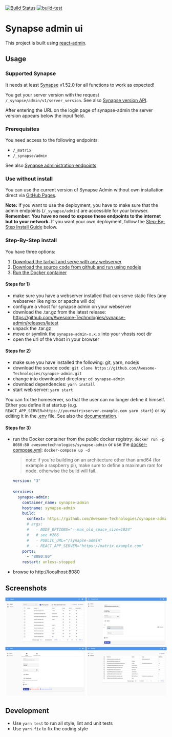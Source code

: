 [![Build Status](https://travis-ci.org/Awesome-Technologies/synapse-admin.svg?branch=master)](https://travis-ci.org/Awesome-Technologies/synapse-admin)
[![build-test](https://github.com/Awesome-Technologies/synapse-admin/actions/workflows/build-test.yml/badge.svg)](https://github.com/Awesome-Technologies/synapse-admin/actions/workflows/build-test.yml)

# Synapse admin ui

This project is built using [react-admin](https://marmelab.com/react-admin/).

## Usage

### Supported Synapse

It needs at least [Synapse](https://github.com/matrix-org/synapse) v1.52.0 for all functions to work as expected!

You get your server version with the request `/_synapse/admin/v1/server_version`.
See also [Synapse version API](https://matrix-org.github.io/synapse/develop/admin_api/version_api.html).

After entering the URL on the login page of synapse-admin the server version appears below the input field.

### Prerequisites

You need access to the following endpoints:

- `/_matrix`
- `/_synapse/admin`

See also [Synapse administration endpoints](https://matrix-org.github.io/synapse/develop/reverse_proxy.html#synapse-administration-endpoints)

### Use without install

You can use the current version of Synapse Admin without own installation direct
via [GitHub Pages](https://awesome-technologies.github.io/synapse-admin/).

**Note:**
If you want to use the deployment, you have to make sure that the admin endpoints (`/_synapse/admin`) are accessible for your browser.
**Remember: You have no need to expose these endpoints to the internet but to your network.**
If you want your own deployment, follow the [Step-By-Step Install Guide](#step-by-step-install) below.

### Step-By-Step install

You have three options:

1.  [Download the tarball and serve with any webserver](#steps-for-1)
2.  [Download the source code from github and run using nodejs](#steps-for-2)
3.  [Run the Docker container](#steps-for-3)

#### Steps for 1)

- make sure you have a webserver installed that can serve static files (any webserver like nginx or apache will do)
- configure a vhost for synapse admin on your webserver
- download the .tar.gz from the latest release: https://github.com/Awesome-Technologies/synapse-admin/releases/latest
- unpack the .tar.gz
- move or symlink the `synapse-admin-x.x.x` into your vhosts root dir
- open the url of the vhost in your browser

#### Steps for 2)

- make sure you have installed the following: git, yarn, nodejs
- download the source code: `git clone https://github.com/Awesome-Technologies/synapse-admin.git`
- change into downloaded directory: `cd synapse-admin`
- download dependencies: `yarn install`
- start web server: `yarn start`

You can fix the homeserver, so that the user can no longer define it himself.
Either you define it at startup (e.g. `REACT_APP_SERVER=https://yourmatrixserver.example.com yarn start`)
or by editing it in the [.env](.env) file. See also the
[documentation](https://create-react-app.dev/docs/adding-custom-environment-variables/).

#### Steps for 3)

- run the Docker container from the public docker registry: `docker run -p 8080:80 awesometechnologies/synapse-admin` or use the [docker-compose.yml](docker-compose.yml): `docker-compose up -d`

  > note: if you're building on an architecture other than amd64 (for example a raspberry pi), make sure to define a maximum ram for node. otherwise the build will fail.

  ```yml
  version: "3"

  services:
    synapse-admin:
      container_name: synapse-admin
      hostname: synapse-admin
      build:
        context: https://github.com/Awesome-Technologies/synapse-admin.git
        # args:
        #   - NODE_OPTIONS="--max_old_space_size=1024"
        #   # see #266
        #   - PUBLIC_URL="/synapse-admin"
        #   - REACT_APP_SERVER="https://matrix.example.com"
      ports:
        - "8080:80"
      restart: unless-stopped
  ```

- browse to http://localhost:8080

## Screenshots

![Screenshots](./screenshots.jpg)

## Development

- Use `yarn test` to run all style, lint and unit tests
- Use `yarn fix` to fix the coding style
